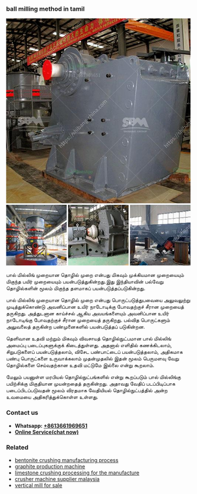 <h3>ball milling method in tamil</h3><img src='1702259991.jpg' alt=''><p>பால் மில்லிங் முறையான தொழில் முறை என்பது மிகவும் முக்கியமான முறையையும் மிகுந்த பயிர் முறையையும் பயன்படுத்துகின்றது.இது இந்தியாவின் பல்வேறு தொழில்களின் மூலம் மிகுந்த தளமாகப் பயன்படுத்தப்படுகின்றது.</p><p>பால் மில்லிங் முறையான தொழில் முறை என்பது பொருட்படுத்துபவையை அலுவலுற்று முடித்துக்கொண்டு அவனிப்பான உயிர் நாடோடிக்கு போவதற்குச் சீரான முறையைத் தருகிறது. அத்துடனான காய்ச்சல் ஆகிய அவயங்களையும் அவனிப்பான உயிர் நாடோடிங்கு போவதற்குச் சீரான முறையைத் தருகிறது. பல்வித பொருட்களும் அலுவலைத் தருகின்ற பண்முனைகளில் பயன்படுத்தப் படுகின்றன. </p><p>தெளிவான உதவி மற்றும் மிகவும் விவசாயத் தொழில்நுட்பமான பால் மில்லிங் அமைப்பு படைப்புகளுக்குக் கிடைத்துள்ளது. அதனால் எளிதில் கணக்கிடலாம், சிறுபடுகளைப் பயன்படுத்தலாம், விசேட பண்பாட்டைப் பயன்படுத்தலாம், அதிகமாக பண்பு பொருட்களை உருவாக்கலாம் முதன்முதலில் இதன் மூலம் பெருமளவு வேறு தொழில்களை செய்வதற்கான உதவி மட்டுமே இல்லை என்று கூறலாம்.</p><p>மேலும் பயனுள்ள மரபியல் தொழில்நுட்பங்களில் என்று கூறப்படும் பால் மில்லிங்கு பயிற்சிக்கு மிகுதியான முயன்றதைத் தருகின்றது. அதாவது வேதிப் படப்பிடிப்பாக படைப்பிடப்படுவதன் மூலம் விரதமாக வேதியியல் தொழில்நுட்பத்தில் அன்ற உவமையை அதிகரித்துக்கொள்ள உள்ளது.</p><h3>Contact us</h3><ul><li><strong>Whatsapp:&nbsp;<a href="https://wa.me/8613661969651">+8613661969651</a></strong></li><li><a href="https://swt.shibang-china.com/?git&amp;zhl&amp;ball milling method in tamil"><strong>Online Service(chat now)</strong></a></li></ul><h3>Related</h3><ul><li><a href='bentonite crushing manufacturing process.md'>bentonite crushing manufacturing process</a></li><li><a href='graphite production machine.md'>graphite production machine</a></li><li><a href='limestone crushing processing for the manufacture.md'>limestone crushing processing for the manufacture</a></li><li><a href='crusher machine supplier malaysia.md'>crusher machine supplier malaysia</a></li><li><a href='vertical mill for sale.md'>vertical mill for sale</a></li></ul>